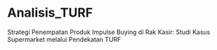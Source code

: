 # Analisis_TURF
Strategi Penempatan Produk Impulse Buying di Rak Kasir: Studi Kasus Supermarket melalui Pendekatan TURF
